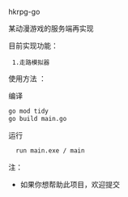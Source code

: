 hkrpg-go

某动漫游戏的服务端再实现

目前实现功能：

     1.走路模拟器


使用方法 ：

编译

   ```bash
   go mod tidy
   go build main.go
   ```
运行
```bash
  run main.exe / main
```

注：

* 如果你想帮助此项目，欢迎提交
